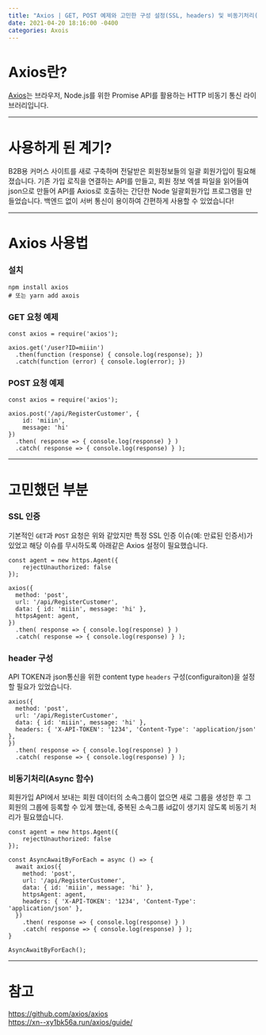 ```yaml
---
title: "Axios | GET, POST 예제와 고민한 구성 설정(SSL, headers) 및 비동기처리(async)"
date: 2021-04-20 18:16:00 -0400
categories: Axois
---
```


# Axios란?
[Axios](https://github.com/axios/axios)는 브라우저, Node.js를 위한 Promise API를 활용하는 HTTP 비동기 통신 라이브러리입니다.
***
# 사용하게 된 계기?
B2B용 커머스 사이트를 새로 구축하며 전달받은 회원정보들의 일괄 회원가입이 필요해졌습니다. 기존 가입 로직을 연결하는 API를 만들고, 회원 정보 엑셀 파일을 읽어들여 json으로 만들어 API를 Axios로 호출하는 간단한 Node 일괄회원가입 프로그램을 만들었습니다. 백엔드 없이 서버 통신이 용이하여 간편하게 사용할 수 있었습니다!
***
# Axios 사용법
### 설치
```
npm install axios
# 또는 yarn add axois
```
### GET 요청 예제
```
const axios = require('axios');

axios.get('/user?ID=miiin')
  .then(function (response) { console.log(response); })
  .catch(function (error) { console.log(error); })
```

### POST 요청 예제
```
const axios = require('axios');

axios.post('/api/RegisterCustomer', {
    id: 'miiin',
    message: 'hi'
})
  .then( response => { console.log(response) } )
  .catch( response => { console.log(response) } );
```
***
# 고민했던 부분
### SSL 인증
기본적인 `GET`과 `POST` 요청은 위와 같았지만 특정 SSL 인증 이슈(예: 만료된 인증서)가 있었고 해당 이슈를 무시하도록 아래같은 Axios 설정이 필요했습니다.
```
const agent = new https.Agent({
    rejectUnauthorized: false
});

axios({
  method: 'post',
  url: '/api/RegisterCustomer',
  data: { id: 'miiin', message: 'hi' },
  httpsAgent: agent,
})
  .then( response => { console.log(response) } )
  .catch( response => { console.log(response) } );
```

### header 구성
API TOKEN과 json통신을 위한 content type `headers` 구성(configuraiton)을 설정할 필요가 있었습니다.
```
axios({
  method: 'post',
  url: '/api/RegisterCustomer',
  data: { id: 'miiin', message: 'hi' },
  headers: { 'X-API-TOKEN': '1234', 'Content-Type': 'application/json' },
})
  .then( response => { console.log(response) } )
  .catch( response => { console.log(response) } );
```

### 비동기처리(Async 함수)
회원가입 API에서 보내는 회원 데이터의 소속그룹이 없으면 새로 그룹을 생성한 후 그 회원의 그룹에 등록할 수 있게 했는데, 중복된 소속그룹 id값이 생기지 않도록 비동기 처리가 필요했습니다.
```
const agent = new https.Agent({
    rejectUnauthorized: false
});

const AsyncAwaitByForEach = async () => {
  await axios({
    method: 'post',
    url: '/api/RegisterCustomer',
    data: { id: 'miiin', message: 'hi' },
    httpsAgent: agent,
    headers: { 'X-API-TOKEN': '1234', 'Content-Type': 'application/json' },
  })
    .then( response => { console.log(response) } )
    .catch( response => { console.log(response) } );
}

AsyncAwaitByForEach();
```
***

# 참고
https://github.com/axios/axios   
https://xn--xy1bk56a.run/axios/guide/
